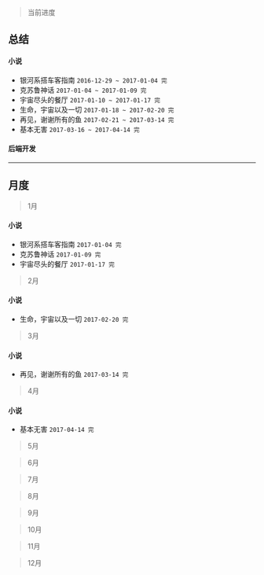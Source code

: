 > 当前进度

## 总结

#### 小说

* 银河系搭车客指南 `2016-12-29 ~ 2017-01-04 完`
* 克苏鲁神话 `2017-01-04 ~ 2017-01-09 完`
* 宇宙尽头的餐厅 `2017-01-10 ~ 2017-01-17 完`
* 生命，宇宙以及一切 `2017-01-18 ~ 2017-02-20 完`
* 再见，谢谢所有的鱼 `2017-02-21 ~ 2017-03-14 完`
* 基本无害 `2017-03-16 ~ 2017-04-14 完`

#### 后端开发

--- 

## 月度

> 1月

#### 小说

* 银河系搭车客指南 `2017-01-04 完`
* 克苏鲁神话 `2017-01-09 完`
* 宇宙尽头的餐厅 `2017-01-17 完`

> 2月

#### 小说

* 生命，宇宙以及一切 `2017-02-20 完`

> 3月

#### 小说

* 再见，谢谢所有的鱼 `2017-03-14 完`

> 4月

#### 小说

* 基本无害 `2017-04-14 完`

> 5月

> 6月

> 7月

> 8月

> 9月

> 10月

> 11月

> 12月
